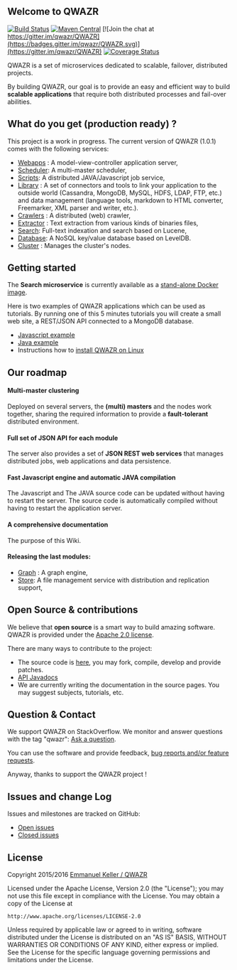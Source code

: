 Welcome to QWAZR
----------------

[![Build Status](https://travis-ci.org/qwazr/QWAZR.svg?branch=master)](https://travis-ci.org/qwazr/QWAZR)
[![Maven Central](https://maven-badges.herokuapp.com/maven-central/com.qwazr/qwazr/badge.svg)](https://maven-badges.herokuapp.com/maven-central/com.qwazr/qwazr)
[![Join the chat at https://gitter.im/qwazr/QWAZR](https://badges.gitter.im/qwazr/QWAZR.svg)](https://gitter.im/qwazr/QWAZR)
[![Coverage Status](https://coveralls.io/repos/github/qwazr/QWAZR/badge.svg?branch=master)](https://coveralls.io/github/qwazr/QWAZR?branch=master)

QWAZR is a set of microservices dedicated to scalable, failover, distributed projects.

By building QWAZR, our goal is to provide an easy and efficient way to build **scalable applications**
that require both distributed processes and fail-over abilities.

What do you get (production ready) ?
------------------------------------

This project is a work in progress. The current version of QWAZR (1.0.1) comes with the following services:

- [Webapps](qwazr-webapps) : A model-view-controller application server,
- [Scheduler](qwazr-scheduler): A multi-master scheduler,
- [Scripts](qwazr-scripts): A distributed JAVA/Javascript job service,
- [Library](qwazr-library) : A set of connectors and tools to link your application to the outside world
(Cassandra, MongoDB, MySQL, HDFS, LDAP, FTP, etc.) and data management (language tools, markdown to HTML converter,
Freemarker, XML parser and writer, etc.).
- [Crawlers](qwazr-crawlers) : A distributed (web) crawler,
- [Extractor](qwazr-extractor) : Text extraction from various kinds of binaries files,
- [Search](qwazr-search): Full-text indexation and search based on Lucene,
- [Database](qwazr-database): A NoSQL key/value database based on LevelDB.
- [Cluster](qwazr-cluster) : Manages the cluster's nodes.

Getting started
---------------

The **Search microservice** is currently available as a
[stand-alone Docker image](https://hub.docker.com/r/qwazr/search/).

Here is two examples of QWAZR applications which can be used as tutorials.
By running one of this 5 minutes tutorials you will create a small web site,
a REST/JSON API connected to a MongoDB database.

- [Javascript example](../../../qwazr-javascript-example)
- [Java example](../../../qwazr-java-example)
- Instructions how to [install QWAZR on Linux](qwazr-server/src/doc/linux-package-installation.md)

Our roadmap
-----------

#### Multi-master clustering

Deployed on several servers, the **(multi) masters** and the nodes work together,
sharing the required information to provide a **fault-tolerant** distributed environment.

#### Full set of JSON API for each module

The server also provides a set of **JSON REST web services** that manages distributed jobs,
web applications and data persistence.

#### Fast Javascript engine and automatic JAVA compilation

The Javascript and The JAVA source code can be updated without having to restart the server.
The source code is automatically compiled without having to restart the application server.

#### A comprehensive documentation

The purpose of this Wiki.

#### Releasing the last modules:
- [Graph](qwazr-graph) : A graph engine,
- [Store](qwazr-store): A file management service with distribution and replication support,

Open Source & contributions
---------------------------

We believe that **open source** is a smart way to build amazing software.
QWAZR is provided under the [Apache 2.0 license](http://www.apache.org/licenses/LICENSE-2.0.html).

There are many ways to contribute to the project:
- The source code is [here](https://github.com/qwazr/QWAZR), you may fork, compile,
develop and provide patches.
- [API Javadocs](https://www.qwazr.com/apidocs/)
- We are currently writing the documentation in the source pages.
You may suggest subjects, tutorials, etc.

Question & Contact
------------------

We support QWAZR on StackOverflow. We monitor and answer questions with the tag "qwazr":
[Ask a question](http://stackoverflow.com/questions/ask?tags=qwazr).

You can use the software and provide feedback,
[bug reports and/or feature requests](https://github.com/qwazr/QWAZR/issues).

Anyway, thanks to support the QWAZR project !


Issues and change Log
---------------------

Issues and milestones are tracked on GitHub:

- [Open issues](https://github.com/qwazr/QWAZR/issues?q=is%3Aopen+is%3Aissue)
- [Closed issues](https://github.com/qwazr/QWAZR/issues?q=is%3Aissue+is%3Aclosed)

License
-------

Copyright 2015/2016 [Emmanuel Keller / QWAZR](http://www.qwazr.com)


Licensed under the Apache License, Version 2.0 (the "License");
you may not use this file except in compliance with the License.
You may obtain a copy of the License at

    http://www.apache.org/licenses/LICENSE-2.0

Unless required by applicable law or agreed to in writing, software
distributed under the License is distributed on an "AS IS" BASIS,
WITHOUT WARRANTIES OR CONDITIONS OF ANY KIND, either express or implied.
See the License for the specific language governing permissions and
limitations under the License.
